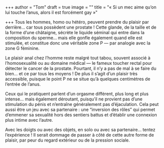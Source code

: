+++
author = "Tom"
draft = true
image = ""
title = "« Si un mec aime qu’on lui touche l’anus, alors il est forcément gay »"

+++
Tous les hommes, homo ou hétéro, peuvent prendre du plaisir par derrière… car tous possèdent une prostate ! Cette glande, de la taille et de la forme d’une châtaigne, sécrète le liquide séminal qui entre dans la composition du sperme… mais elle gonfle également quand elle est stimulée, et constitue donc une véritable zone P — par analogie avec la zone G féminine.

Le plaisir anal chez l’homme reste malgré tout tabou, souvent associé à l’homosexualité ou au domaine médical — le fameux toucher rectal pour détecter le cancer de la prostate. Pourtant, il n’y a pas de mal à se faire du bien… et ce par tous les moyens ! De plus il s’agit d’un plaisir très accessible, puisque le point P ne se situe qu’à quelques centimètres de l’entrée de l’anus.

Ceux qui le pratiquent parlent d’un orgasme différent, plus long et plus intense… mais également déroutant, puisqu’il ne provient pas d’une stimulation du pénis et n’entraîne généralement pas d’éjaculation. Cela peut aussi être un jeu avec sa partenaire : une “inversion des rôles” qui permet d’emmener sa sexualité hors des sentiers battus et d’établir une connexion plus intime avec l’autre.

Avec les doigts ou avec des objets, en solo ou avec sa partenaire… tentez l’expérience ! Il serait dommage de passer à côté de cette autre forme de plaisir, par peur du regard extérieur ou de la pression sociale.